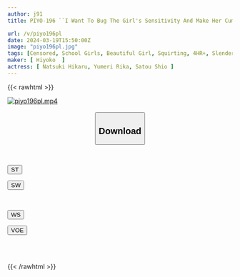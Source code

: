 ```yaml
---
author: j91
title: PIYO-196 ``I Want To Bug The Girl's Sensitivity And Make Her Cum So Much That She Convulses! ” A Chick Girl's Ultimate 'inner Orgasm' Development X Flirty Portio SEX Recommendation.

url: /v/piyo196pl
date: 2024-03-19T15:50:00Z
image: "piyo196pl.jpg"
tags: [Censored, School Girls, Beautiful Girl, Squirting, 4HR+, Slender, Cervix	]
maker: [ Hiyoko  ]
actress: [ Natsuki Hikaru, Yumeri Rika, Satou Shio ]
---
```



{{< rawhtml >}}

<div class="video" data-videoid="84ZaGxbr1rclrD">
    <a href="javascript:;">
        <img src="/v/piyo196pl/piyo196pl.jpg" width="WIDTH" height="HEIGHT" alt="piyo196pl.mp4" loading="lazy">
    </a>
</div>

<script type="text/javascript" src="https://j91.asia/asset/on-demand-st.js"></script>

<br>
  <link rel="stylesheet" href="https://j91.asia/asset/bs5.css">
  
  <center>
  <button class="btn btn-primary" type="button" data-bs-toggle="collapse" data-bs-target=".multi-collapse" aria-expanded="false" aria-controls="multiCollapseExample1 multiCollapseExample2"><h2>Download</h2></button></center>
</p>
<div class="row">
  <div class="col">
    <div class="collapse multi-collapse" id="multiCollapseExample1">
      <div class="card card-body">
	      	      <br>
<div class="buttons">  
<p><a href="https://streamtape.to/v/84ZaGxbr1rclrD" target="_blank"><button class="btn-hover color-3"><i class="fa fa-download"></i> ST</button></a></p>
<p><a href="https://asnwish.com/tnmo17lhtxqq" target="_blank"><button class="btn-hover color-2"><i class="fa fa-download"></i> SW</button></a></p></div>
    </div>
  </div>
</div>
  <div class="col">
    <div class="collapse multi-collapse" id="multiCollapseExample2">
      <div class="card card-body">
	      <br>
<div class="buttons">
<p><a href="https://wolfstream.tv/atuqch9xqm4s"><button class="btn-hover color-9"><i class="fa fa-download"></i> WS</button></a></p>
<p><a href="https://asnwish.com/tpxh73nep0pp"><button class="btn-hover color-8"><i class="fa fa-download"></i> VOE</button></a></p></div>
<br><br>
      </div>
    </div>
  </div>
</div>

{{< /rawhtml >}}